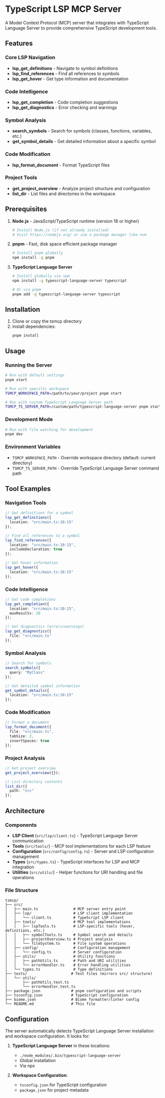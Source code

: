 # TypeScript LSP MCP Server

A Model Context Protocol (MCP) server that integrates with TypeScript Language
Server to provide comprehensive TypeScript development tools.

## Features

### Core LSP Navigation

- **lsp_get_definitions** - Navigate to symbol definitions
- **lsp_find_references** - Find all references to symbols
- **lsp_get_hover** - Get type information and documentation

### Code Intelligence

- **lsp_get_completion** - Code completion suggestions
- **lsp_get_diagnostics** - Error checking and warnings

### Symbol Analysis

- **search_symbols** - Search for symbols (classes, functions, variables, etc.)
- **get_symbol_details** - Get detailed information about a specific symbol

### Code Modification

- **lsp_format_document** - Format TypeScript files

### Project Tools

- **get_project_overview** - Analyze project structure and configuration
- **list_dir** - List files and directories in the workspace

## Prerequisites

1. **Node.js** - JavaScript/TypeScript runtime (version 18 or higher)
   ```bash
   # Install Node.js (if not already installed)
   # Visit https://nodejs.org/ or use a package manager like nvm
   ```

2. **pnpm** - Fast, disk space efficient package manager
   ```bash
   # Install pnpm globally
   npm install -g pnpm
   ```

3. **TypeScript Language Server**
   ```bash
   # Install globally via npm
   npm install -g typescript-language-server typescript

   # Or via pnpm
   pnpm add -g typescript-language-server typescript
   ```

## Installation

1. Clone or copy the tsmcp directory
2. Install dependencies:
   ```bash
   pnpm install
   ```

## Usage

### Running the Server

```bash
# Run with default settings
pnpm start

# Run with specific workspace
TSMCP_WORKSPACE_PATH=/path/to/your/project pnpm start

# Run with custom TypeScript Language Server path
TSMCP_TS_SERVER_PATH=/custom/path/typescript-language-server pnpm start
```

### Development Mode

```bash
# Run with file watching for development
pnpm dev
```

### Environment Variables

- `TSMCP_WORKSPACE_PATH` - Override workspace directory (default: current
  directory)
- `TSMCP_TS_SERVER_PATH` - Override TypeScript Language Server command path

## Tool Examples

### Navigation Tools

```typescript
// Get definitions for a symbol
lsp_get_definitions({
  location: "src/main.ts:10:15"
});

// Find all references to a symbol
lsp_find_references({
  location: "src/main.ts:10:15",
  includeDeclaration: true
});

// Get hover information
lsp_get_hover({
  location: "src/main.ts:10:15"
});
```

### Code Intelligence

```typescript
// Get code completions
lsp_get_completion({
  location: "src/main.ts:10:15",
  maxResults: 20
});

// Get diagnostics (errors/warnings)
lsp_get_diagnostics({
  file: "src/main.ts"
});
```

### Symbol Analysis

```typescript
// Search for symbols
search_symbols({
  query: "MyClass"
});

// Get detailed symbol information
get_symbol_details({
  location: "src/main.ts:10:15"
});
```

### Code Modification

```typescript
// Format a document
lsp_format_document({
  file: "src/main.ts",
  tabSize: 2,
  insertSpaces: true
});
```

### Project Analysis

```typescript
// Get project overview
get_project_overview({});

// List directory contents
list_dir({
  path: "src"
});
```

## Architecture

### Components

- **LSP Client** (`src/lsp/client.ts`) - TypeScript Language Server
  communication
- **Tools** (`src/tools/`) - MCP tool implementations for each LSP feature
- **Configuration** (`src/config/config.ts`) - Server and LSP configuration
  management
- **Types** (`src/types.ts`) - TypeScript interfaces for LSP and MCP integration
- **Utilities** (`src/utils/`) - Helper functions for URI handling and file
  operations

### File Structure

```
tsmcp/
├── src/
│   ├── main.ts                # MCP server entry point
│   ├── lsp/                   # LSP client implementation
│   │   └── client.ts          # TypeScript LSP client
│   ├── tools/                 # MCP tool implementations
│   │   ├── lspTools.ts        # LSP-specific tools (hover, definitions, etc.)
│   │   ├── symbolTools.ts     # Symbol search and details
│   │   ├── projectOverview.ts # Project analysis
│   │   └── fileSystem.ts      # File system operations
│   ├── config/                # Configuration management
│   │   └── config.ts          # Server configuration
│   ├── utils/                 # Utility functions
│   │   ├── pathUtils.ts       # Path and URI utilities
│   │   └── errorHandler.ts    # Error handling utilities
│   └── types.ts               # Type definitions
├── tests/                    # Test files (mirrors src/ structure)
│   └── utils/
│       ├── pathUtils.test.ts
│       └── errorHandler.test.ts
├── package.json              # pnpm configuration and scripts
├── tsconfig.json             # TypeScript configuration
├── biome.json                # Biome formatter/linter config
└── README.md                 # This file
```

## Configuration

The server automatically detects TypeScript Language Server installation and
workspace configuration. It looks for:

1. **TypeScript Language Server** in these locations:
   - `./node_modules/.bin/typescript-language-server`
   - Global installation
   - Via npx

2. **Workspace Configuration**:
   - `tsconfig.json` for TypeScript configuration
   - `package.json` for project metadata
